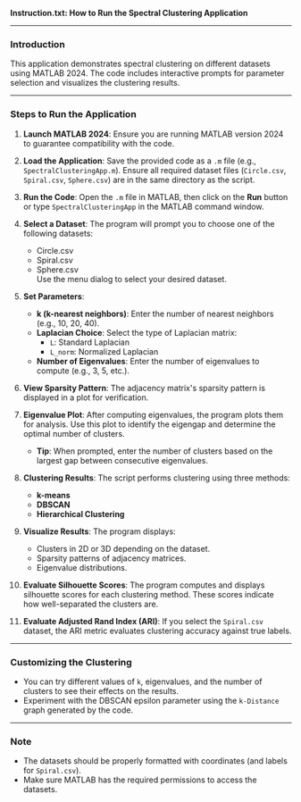 
**Instruction.txt: How to Run the Spectral Clustering Application**

---

### **Introduction**
This application demonstrates spectral clustering on different datasets using MATLAB 2024. The code includes interactive prompts for parameter selection and visualizes the clustering results.

---

### **Steps to Run the Application**

1. **Launch MATLAB 2024**:
   Ensure you are running MATLAB version 2024 to guarantee compatibility with the code.

2. **Load the Application**:
   Save the provided code as a `.m` file (e.g., `SpectralClusteringApp.m`). Ensure all required dataset files (`Circle.csv`, `Spiral.csv`, `Sphere.csv`) are in the same directory as the script.

3. **Run the Code**:
   Open the `.m` file in MATLAB, then click on the **Run** button or type `SpectralClusteringApp` in the MATLAB command window.

4. **Select a Dataset**:
   The program will prompt you to choose one of the following datasets:
   - Circle.csv
   - Spiral.csv
   - Sphere.csv  
   Use the menu dialog to select your desired dataset.

5. **Set Parameters**:
   - **k (k-nearest neighbors)**: Enter the number of nearest neighbors (e.g., 10, 20, 40).
   - **Laplacian Choice**: Select the type of Laplacian matrix:
     - `L`: Standard Laplacian
     - `L_norm`: Normalized Laplacian
   - **Number of Eigenvalues**: Enter the number of eigenvalues to compute (e.g., 3, 5, etc.).

6. **View Sparsity Pattern**:
   The adjacency matrix's sparsity pattern is displayed in a plot for verification.

7. **Eigenvalue Plot**:
   After computing eigenvalues, the program plots them for analysis. Use this plot to identify the eigengap and determine the optimal number of clusters.
   - **Tip**: When prompted, enter the number of clusters based on the largest gap between consecutive eigenvalues.

8. **Clustering Results**:
   The script performs clustering using three methods:
   - **k-means**
   - **DBSCAN**
   - **Hierarchical Clustering**

9. **Visualize Results**:
   The program displays:
   - Clusters in 2D or 3D depending on the dataset.
   - Sparsity patterns of adjacency matrices.
   - Eigenvalue distributions.

10. **Evaluate Silhouette Scores**:
    The program computes and displays silhouette scores for each clustering method. These scores indicate how well-separated the clusters are.

11. **Evaluate Adjusted Rand Index (ARI)**:
    If you select the `Spiral.csv` dataset, the ARI metric evaluates clustering accuracy against true labels.

---

### **Customizing the Clustering**
- You can try different values of `k`, eigenvalues, and the number of clusters to see their effects on the results.
- Experiment with the DBSCAN epsilon parameter using the `k-Distance` graph generated by the code.

---

### **Note**
- The datasets should be properly formatted with coordinates (and labels for `Spiral.csv`).
- Make sure MATLAB has the required permissions to access the datasets.
